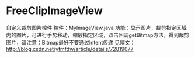 # FreeClipImageView
自定义裁剪图片控件
控件：MyImageView.java
功能：显示图片，裁剪指定区域内的图片，可进行手势移动，缩放指定区域，双击回调getBitmap方法，得到裁剪图片，请注意：Bitmap最好不要通过Intent传递
见博文：http://blog.csdn.net/ytmfdw/article/details/72819077
